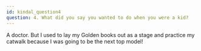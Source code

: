 ```yaml
---
id: kindal_question4
question: 4. What did you say you wanted to do when you were a kid?
---
```


A doctor. But I used to lay my Golden books out as a stage and practice my catwalk because I was going to be the next top model!
